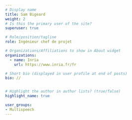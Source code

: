 ```yaml
---
# Display name
title: Sam Bigeard
weight: 2
# Is this the primary user of the site?
superuser: true

# Role/position/tagline
role: Ingénieur chef de projet

# Organizations/Affiliations to show in About widget
organizations:
  - name: Inria
    url: https://www.inria.fr/fr

# Short bio (displayed in user profile at end of posts)
bio: //


# Highlight the author in author lists? (true/false)
highlight_name: true

user_groups:
- Multispeech
---
```

